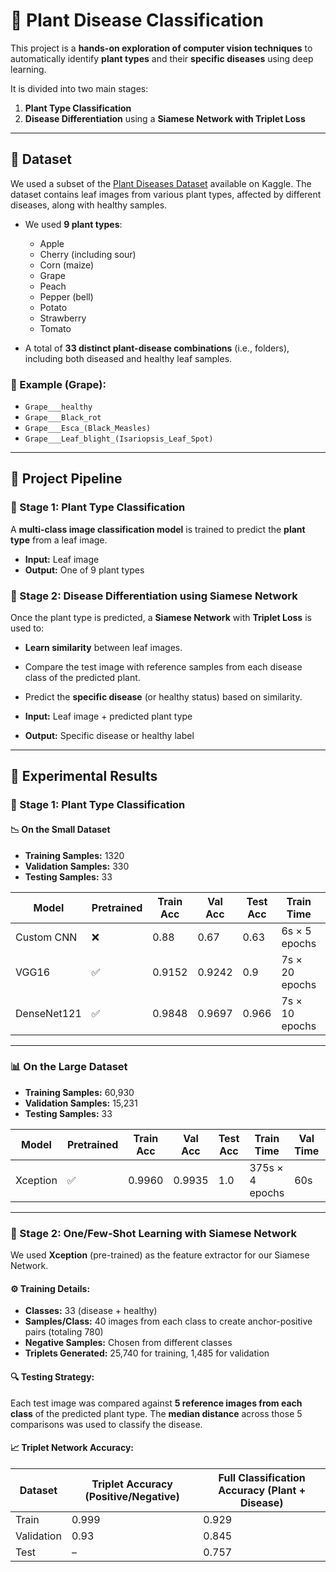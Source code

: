 # 🌿 Plant Disease Classification

This project is a **hands-on exploration of computer vision techniques** to automatically identify **plant types** and their **specific diseases** using deep learning.

It is divided into two main stages:

1. **Plant Type Classification**  
2. **Disease Differentiation** using a **Siamese Network with Triplet Loss**

---

## 📁 Dataset

We used a subset of the [Plant Diseases Dataset](https://www.kaggle.com/datasets/vipoooool/new-plant-diseases-dataset) available on Kaggle. The dataset contains leaf images from various plant types, affected by different diseases, along with healthy samples.

- We used **9 plant types**:
  - Apple  
  - Cherry (including sour)  
  - Corn (maize)  
  - Grape  
  - Peach  
  - Pepper (bell)  
  - Potato  
  - Strawberry  
  - Tomato  

- A total of **33 distinct plant-disease combinations** (i.e., folders), including both diseased and healthy leaf samples.

### 📌 Example (Grape):
- `Grape___healthy`  
- `Grape___Black_rot`  
- `Grape___Esca_(Black_Measles)`  
- `Grape___Leaf_blight_(Isariopsis_Leaf_Spot)`

---

## 🚀 Project Pipeline

### 📌 Stage 1: Plant Type Classification

A **multi-class image classification model** is trained to predict the **plant type** from a leaf image.

- **Input:** Leaf image  
- **Output:** One of 9 plant types  

### 📌 Stage 2: Disease Differentiation using Siamese Network

Once the plant type is predicted, a **Siamese Network** with **Triplet Loss** is used to:
- **Learn similarity** between leaf images.
- Compare the test image with reference samples from each disease class of the predicted plant.
- Predict the **specific disease** (or healthy status) based on similarity.

- **Input:** Leaf image + predicted plant type  
- **Output:** Specific disease or healthy label  

---

## 🧪 Experimental Results

### 🧠 Stage 1: Plant Type Classification

#### 📉 On the Small Dataset  
- **Training Samples:** 1320  
- **Validation Samples:** 330  
- **Testing Samples:** 33  

| Model       | Pretrained | Train Acc | Val Acc | Test Acc | Train Time     | Val Time | Test Time |
|-------------|------------|-----------|---------|----------|----------------|----------|-----------|
| Custom CNN  | ❌         | 0.88      | 0.67    | 0.63     | 6s × 5 epochs  | 1s       | 1.48s     |
| VGG16       | ✅         | 0.9152    | 0.9242  | 0.9      | 7s × 20 epochs | 1s       | 1.85s     |
| DenseNet121 | ✅         | 0.9848    | 0.9697  | 0.966    | 7s × 10 epochs | 1s       | 3.5s      |

---

### 📊 On the Large Dataset  
- **Training Samples:** 60,930  
- **Validation Samples:** 15,231  
- **Testing Samples:** 33  

| Model    | Pretrained | Train Acc | Val Acc | Test Acc | Train Time      | Val Time | Test Time |
|----------|------------|-----------|---------|----------|-----------------|----------|-----------|
| Xception | ✅         | 0.9960    | 0.9935  | 1.0      | 375s × 4 epochs | 60s      | 2s        |

---

### 🧠 Stage 2: One/Few-Shot Learning with Siamese Network

We used **Xception** (pre-trained) as the feature extractor for our Siamese Network.

#### ⚙️ Training Details:
- **Classes:** 33 (disease + healthy)
- **Samples/Class:** 40 images from each class to create anchor-positive pairs (totaling 780)
- **Negative Samples:** Chosen from different classes 
- **Triplets Generated:** 25,740 for training, 1,485 for validation

#### 🔍 Testing Strategy:
Each test image was compared against **5 reference images from each class** of the predicted plant type. The **median distance** across those 5 comparisons was used to classify the disease.

#### 📈 Triplet Network Accuracy:
| Dataset      | Triplet Accuracy (Positive/Negative) | Full Classification Accuracy (Plant + Disease) |
|--------------|--------------------------------------|-----------------------------------------------|
| Train        | 0.999                                | 0.929                                         |
| Validation   | 0.93                                 | 0.845                                         |
| Test         | –                                    | 0.757                                         |
